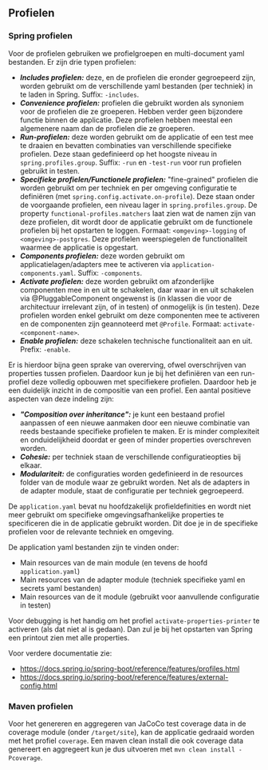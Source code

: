## Profielen

### Spring profielen

Voor de profielen gebruiken we profielgroepen en multi-document yaml bestanden. Er zijn drie typen profielen:

- _**Includes profielen:**_ deze, en de profielen die eronder gegroepeerd zijn, worden gebruikt om de verschillende yaml
  bestanden (per techniek) in te laden in Spring. Suffix: `-includes`.
- _**Convenience profielen:**_ profielen die gebruikt worden als synoniem voor de profielen die ze groeperen. Hebben
  verder geen bijzondere functie binnen de applicatie. Deze profielen hebben meestal een algemenere naam dan de
  profielen die ze groeperen.
- _**Run-profielen:**_ deze worden gebruikt om de applicatie of een test mee te draaien en bevatten combinaties van
  verschillende specifieke profielen. Deze staan gedefinieerd op het hoogste niveau in `spring.profiles.group`.
  Suffix: `-run` en `-test-run` voor run profielen gebruikt in testen.
- _**Specifieke profielen/Functionele profielen:**_ "fine-grained" profielen die worden gebruikt om per techniek en per
  omgeving configuratie te definiëren (met `spring.config.activate.on-profile`). Deze staan onder de voorgaande
  profielen, een niveau lager in `spring.profiles.group`. De property `functional-profiles.matchers` laat zien wat de
  namen zijn van deze profielen, dit wordt door de applicatie gebruikt om de functionele profielen bij het opstarten te
  loggen. Formaat: `<omgeving>-logging` of `<omgeving>-postgres`. Deze profielen weerspiegelen de functionaliteit waarmee de applicatie is opgestart.
- _**Components profielen:**_ deze worden gebruikt om applicatielagen/adapters mee te activeren via
  `application-components.yaml`. Suffix: `-components`.
- _**Activate profielen:**_ deze worden gebruikt om afzonderlijke componenten mee in en uit te schakelen, daar waar in
  en uit schakelen via @PluggableComponent ongewenst is (in klassen die voor de architectuur irrelevant zijn, of in 
  testen) of onmogelijk is (in testen). Deze profielen worden enkel gebruikt om deze componenten mee te activeren en de
  componenten zijn geannoteerd met `@Profile`. Formaat: `activate-<component-name>`.
- _**Enable profielen:**_ deze schakelen technische functionaliteit aan en uit. Prefix: `-enable`.

Er is hierdoor bijna geen sprake van overerving, ofwel overschrijven van properties tussen profielen. Daardoor kun je
bij het definiëren van een run-profiel deze volledig opbouwen met specifiekere profielen. Daardoor heb je een duidelijk
inzicht in de compositie van een profiel. Een aantal positieve aspecten van deze indeling zijn:

- _**"Composition over inheritance":**_ je kunt een bestaand profiel aanpassen of een nieuwe aanmaken door een nieuwe
  combinatie van reeds bestaande specifieke profielen te maken. Er is minder complexiteit en onduidelijkheid doordat er
  geen of minder properties overschreven worden.
- _**Cohesie:**_ per techniek staan de verschillende configuratieopties bij elkaar.
- _**Modulariteit:**_ de configuraties worden gedefinieerd in de resources folder van de module waar ze gebruikt worden.
  Net als de adapters in de adapter module, staat de configuratie per techniek gegroepeerd.

De `application.yaml` bevat nu hoofdzakelijk profieldefinities en wordt niet meer gebruikt om specifieke
omgevingsafhankelijke properties te specificeren die in de applicatie gebruikt worden. Dit doe je in de specifieke
profielen voor de relevante techniek en omgeving.

De application yaml bestanden zijn te vinden onder:

- Main resources van de main module (en tevens de hoofd `application.yaml`)
- Main resources van de adapter module (techniek specifieke yaml en secrets yaml bestanden)
- Main resources van de it module (gebruikt voor aanvullende configuratie in testen)

Voor debugging is het handig om het profiel `activate-properties-printer` te activeren (als dat niet al is gedaan). Dan zul je
bij het opstarten van Spring een printout zien met alle properties.

Voor verdere documentatie zie:

- https://docs.spring.io/spring-boot/reference/features/profiles.html
- https://docs.spring.io/spring-boot/reference/features/external-config.html

### Maven profielen

Voor het genereren en aggregeren van JaCoCo test coverage data in de coverage module (onder `/target/site`), kan de
applicatie gedraaid worden met het profiel `coverage`. Een maven clean install die ook coverage data genereert en
aggregeert kun je dus uitvoeren met `mvn clean install -Pcoverage`.